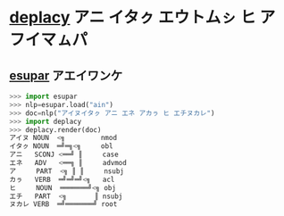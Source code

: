# [deplacy](https://koichiyasuoka.github.io/deplacy/) アニ イタㇰ エウトムㇱ ヒ アフイマㇺパ

## [esupar](https://github.com/KoichiYasuoka/esupar) アエイワンケ

```py
>>> import esupar
>>> nlp=esupar.load("ain")
>>> doc=nlp("アイヌイタㇰ アニ エネ アカㇻ ヒ エチヌカレ")
>>> import deplacy
>>> deplacy.render(doc)
アイヌ NOUN  <╗         nmod
イタㇰ NOUN  ═╝═╗<╗     obl
アニ   SCONJ <══╝ ║     case
エネ   ADV   <══╗ ║     advmod
ア     PART  <╗ ║ ║     nsubj
カㇻ   VERB  ═╝═╝═╝<╗   acl
ヒ     NOUN  ═══════╝<╗ obj
エチ   PART  <╗       ║ nsubj
ヌカレ VERB  ═╝═══════╝ root
```
